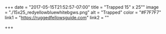 +++
date = "2017-05-15T21:52:57-07:00"
title = "Trapped 15\" x 25\""
image = "./15x25_redyellowbluewhitebgws.png"
alt = "Trapped"
color = "#F7F7F7"
link1 = "https://ruggedfellowsguide.com"
link2 = ""

+++

